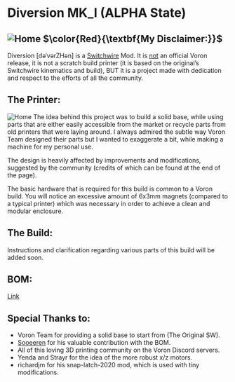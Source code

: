 Diversion MK_I (ALPHA State)
================
![Home](PIX/render_logo_1.png)
$\color{Red}{\textbf{My Disclaimer:}}$
--------------------------------
Diversion [dəˈvərZHən] is a [Switchwire](https://github.com/VoronDesign/Voron-Switchwire) Mod. It is <ins>not</ins> an official Voron release, it is not a scratch build printer (it is based on the original’s Switchwire kinematics and build), BUT it is a project made with dedication and respect to the efforts of all the community.

The Printer:
--------------
![Home](PIX/diversion_render_1.png)
The idea behind this project was to build a solid base, while using parts that are either easily accessible from the market or recycle parts from old printers that were laying around. I always admired the subtle way Voron Team designed their parts but I wanted to exaggerate a bit, while making a machine for my personal use.

The design is heavily affected by improvements and modifications, suggested by the community (credits of which can be found at the end of the page).

The basic hardware that is required for this build is common to a Voron build. You will notice an excessive amount of 6x3mm magnets (compared to a typical printer) which was necessary in order to achieve a clean and modular enclosure.

The Build:
--------------
Instructions and clarification regarding various parts of this build will be added soon.

BOM:
--------------
[Link](./docs/BoM.md)

Special Thanks to:
--------------------
+ Voron Team for providing a solid base to start from (The Original SW).
+ [Sooeeren](https://github.com/Sooeeren) for his valuable contribution with the BOM.
+ All of this loving 3D printing community on the Voron Discord servers.
+ Yenda and Strayr for the idea of the more robust x/z motors.
+ richardjm for his snap-latch-2020 mod, which is used with tiny modifications.
